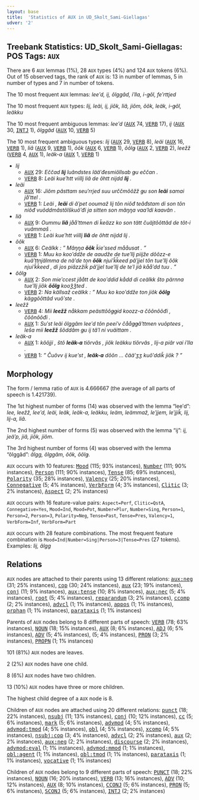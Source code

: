 ```yaml
---
layout: base
title:  'Statistics of AUX in UD_Skolt_Sami-Giellagas'
udver: '2'
---
```


## Treebank Statistics: UD_Skolt_Sami-Giellagas: POS Tags: `AUX`

There are 6 `AUX` lemmas (1%), 28 `AUX` types (4%) and 124 `AUX` tokens (6%).
Out of 15 observed tags, the rank of `AUX` is: 13 in number of lemmas, 5 in number of types and 7 in number of tokens.

The 10 most frequent `AUX` lemmas: <em>leeʹd, ij, õlggâd, iʹlla, i-ǥõl, feʹrttjed</em>

The 10 most frequent `AUX` types:  <em>lij, leäi, ij, jiõk, liâ, jiõm, õõk, leäk, i-ǥõl, leäkku</em>

The 10 most frequent ambiguous lemmas: <em>leeʹd</em> (<tt><a href="sms_giellagas-pos-AUX.html">AUX</a></tt> 74, <tt><a href="sms_giellagas-pos-VERB.html">VERB</a></tt> 17), <em>ij</em> (<tt><a href="sms_giellagas-pos-AUX.html">AUX</a></tt> 30, <tt><a href="sms_giellagas-pos-INTJ.html">INTJ</a></tt> 1), <em>õlggâd</em> (<tt><a href="sms_giellagas-pos-AUX.html">AUX</a></tt> 10, <tt><a href="sms_giellagas-pos-VERB.html">VERB</a></tt> 5)

The 10 most frequent ambiguous types:  <em>lij</em> (<tt><a href="sms_giellagas-pos-AUX.html">AUX</a></tt> 29, <tt><a href="sms_giellagas-pos-VERB.html">VERB</a></tt> 8), <em>leäi</em> (<tt><a href="sms_giellagas-pos-AUX.html">AUX</a></tt> 16, <tt><a href="sms_giellagas-pos-VERB.html">VERB</a></tt> 1), <em>liâ</em> (<tt><a href="sms_giellagas-pos-AUX.html">AUX</a></tt> 9, <tt><a href="sms_giellagas-pos-VERB.html">VERB</a></tt> 1), <em>õõk</em> (<tt><a href="sms_giellagas-pos-AUX.html">AUX</a></tt> 6, <tt><a href="sms_giellagas-pos-VERB.html">VERB</a></tt> 1), <em>õõlǥ</em> (<tt><a href="sms_giellagas-pos-AUX.html">AUX</a></tt> 2, <tt><a href="sms_giellagas-pos-VERB.html">VERB</a></tt> 2), <em>leežž</em> (<tt><a href="sms_giellagas-pos-VERB.html">VERB</a></tt> 4, <tt><a href="sms_giellagas-pos-AUX.html">AUX</a></tt> 1), <em>leäk-a</em> (<tt><a href="sms_giellagas-pos-AUX.html">AUX</a></tt> 1, <tt><a href="sms_giellagas-pos-VERB.html">VERB</a></tt> 1)


* <em>lij</em>
  * <tt><a href="sms_giellagas-pos-AUX.html">AUX</a></tt> 29: <em>Eččad <b>lij</b> luândstes lääʹđesmiõllsab ǥu eččan .</em>
  * <tt><a href="sms_giellagas-pos-VERB.html">VERB</a></tt> 8: <em>Leäi kueʹhtt viillj liâ de õhtt nijdd <b>lij</b> .</em>
* <em>leäi</em>
  * <tt><a href="sms_giellagas-pos-AUX.html">AUX</a></tt> 16: <em>Jiõm pâsttam seuʹrrjed suu urččmõõžž ǥu son <b>leäi</b> samai jåʹttel .</em>
  * <tt><a href="sms_giellagas-pos-VERB.html">VERB</a></tt> 1: <em>Leäi , <b>leäi</b> di âʹpet ooumaž lij tõn niõđ teâđstam di son tõn niõđ vuõddmâstõlškuõʹđi ja sitten son mâŋŋa vaaʹldi kaavân .</em>
* <em>liâ</em>
  * <tt><a href="sms_giellagas-pos-AUX.html">AUX</a></tt> 9: <em>Oummu <b>liâ</b> jååʹttmen di ǩeäzz ko son tätt čuäjtõõttâd de tõt-i vuâmmaš .</em>
  * <tt><a href="sms_giellagas-pos-VERB.html">VERB</a></tt> 1: <em>Leäi kueʹhtt viillj <b>liâ</b> de õhtt nijdd lij .</em>
* <em>õõk</em>
  * <tt><a href="sms_giellagas-pos-AUX.html">AUX</a></tt> 6: <em>Ceälkk : ” Mâŋŋa <b>õõk</b> ǩieʹssed mååusat . ”</em>
  * <tt><a href="sms_giellagas-pos-VERB.html">VERB</a></tt> 1: <em>Muu ko kooʹddže de aaudže de tueʹllj piijže dõõzz-e kuäʹttnjälmma de näʹde ton <b>õõk</b> njuiʹǩǩeed pâʹjjel tõn tueʹllj õõk njuiʹǩǩeed , di jos piâzzžiǩ pâʹjjel tueʹllj de teʹl jiâ kååʹdd tuu . ”</em>
* <em>õõlǥ</em>
  * <tt><a href="sms_giellagas-pos-AUX.html">AUX</a></tt> 2: <em>Son mieʹccest jåått de kooʹddid kådd di ceälkk što pärnna tueʹllj jiõk <b>õõlǥ</b> kooǯǯted .</em>
  * <tt><a href="sms_giellagas-pos-VERB.html">VERB</a></tt> 2: <em>Na källsaž ceälkk : ” Muu ko kooʹddže ton jiõk <b>õõlǥ</b> käggõõttâd vuõʹste .</em>
* <em>leežž</em>
  * <tt><a href="sms_giellagas-pos-VERB.html">VERB</a></tt> 4: <em>Mii <b>leežž</b> nåkkam peästtõõǥǥid koozz-a čõõnõõđi , čõõnõõđi .</em>
  * <tt><a href="sms_giellagas-pos-AUX.html">AUX</a></tt> 1: <em>Suʹst leäi õlggâm leeʹd tõn peeiʹv čååǥǥâʹttmen vuõptees , leša mii <b>leežž</b> šõddâm ǥu ij tâʹl ni vuäittam .</em>
* <em>leäk-a</em>
  * <tt><a href="sms_giellagas-pos-AUX.html">AUX</a></tt> 1: <em>kõõjji , štõ <b>leäk-a</b> tiõrvâs , jiõk leäkku tiõrvâs , lij-a piâr vai iʹlla .</em>
  * <tt><a href="sms_giellagas-pos-VERB.html">VERB</a></tt> 1: <em>” Čuõvv ij kueʹst , <b>leäk-a</b> dõõn ... čääʹʒʒ kuõʹddiǩ jiõk ? ”</em>

## Morphology

The form / lemma ratio of `AUX` is 4.666667 (the average of all parts of speech is 1.421739).

The 1st highest number of forms (14) was observed with the lemma “leeʹd”: <em>lee, leežž, leeʹd, leäi, leäk, leäk-a, leäkku, leäm, leämmaž, leʹjjem, leʹjjiǩ, lij, lij-a, liâ</em>.

The 2nd highest number of forms (5) was observed with the lemma “ij”: <em>ij, jeäʹp, jiâ, jiõk, jiõm</em>.

The 3rd highest number of forms (4) was observed with the lemma “õlggâd”: <em>âlgg, õlggâm, õõk, õõlǥ</em>.

`AUX` occurs with 10 features: <tt><a href="sms_giellagas-feat-Mood.html">Mood</a></tt> (115; 93% instances), <tt><a href="sms_giellagas-feat-Number.html">Number</a></tt> (111; 90% instances), <tt><a href="sms_giellagas-feat-Person.html">Person</a></tt> (111; 90% instances), <tt><a href="sms_giellagas-feat-Tense.html">Tense</a></tt> (85; 69% instances), <tt><a href="sms_giellagas-feat-Polarity.html">Polarity</a></tt> (35; 28% instances), <tt><a href="sms_giellagas-feat-Valency.html">Valency</a></tt> (25; 20% instances), <tt><a href="sms_giellagas-feat-Connegative.html">Connegative</a></tt> (5; 4% instances), <tt><a href="sms_giellagas-feat-VerbForm.html">VerbForm</a></tt> (4; 3% instances), <tt><a href="sms_giellagas-feat-Clitic.html">Clitic</a></tt> (3; 2% instances), <tt><a href="sms_giellagas-feat-Aspect.html">Aspect</a></tt> (2; 2% instances)

`AUX` occurs with 16 feature-value pairs: `Aspect=Perf`, `Clitic=QstA`, `Connegative=Yes`, `Mood=Ind`, `Mood=Pot`, `Number=Plur`, `Number=Sing`, `Person=1`, `Person=2`, `Person=3`, `Polarity=Neg`, `Tense=Past`, `Tense=Pres`, `Valency=1`, `VerbForm=Inf`, `VerbForm=Part`

`AUX` occurs with 28 feature combinations.
The most frequent feature combination is `Mood=Ind|Number=Sing|Person=3|Tense=Pres` (27 tokens).
Examples: <em>lij, âlgg</em>


## Relations

`AUX` nodes are attached to their parents using 13 different relations: <tt><a href="sms_giellagas-dep-aux-neg.html">aux:neg</a></tt> (31; 25% instances), <tt><a href="sms_giellagas-dep-cop.html">cop</a></tt> (30; 24% instances), <tt><a href="sms_giellagas-dep-aux.html">aux</a></tt> (23; 19% instances), <tt><a href="sms_giellagas-dep-conj.html">conj</a></tt> (11; 9% instances), <tt><a href="sms_giellagas-dep-aux-tense.html">aux:tense</a></tt> (10; 8% instances), <tt><a href="sms_giellagas-dep-aux-nec.html">aux:nec</a></tt> (5; 4% instances), <tt><a href="sms_giellagas-dep-root.html">root</a></tt> (5; 4% instances), <tt><a href="sms_giellagas-dep-reparandum.html">reparandum</a></tt> (3; 2% instances), <tt><a href="sms_giellagas-dep-ccomp.html">ccomp</a></tt> (2; 2% instances), <tt><a href="sms_giellagas-dep-advcl.html">advcl</a></tt> (1; 1% instances), <tt><a href="sms_giellagas-dep-appos.html">appos</a></tt> (1; 1% instances), <tt><a href="sms_giellagas-dep-orphan.html">orphan</a></tt> (1; 1% instances), <tt><a href="sms_giellagas-dep-parataxis.html">parataxis</a></tt> (1; 1% instances)

Parents of `AUX` nodes belong to 8 different parts of speech: <tt><a href="sms_giellagas-pos-VERB.html">VERB</a></tt> (78; 63% instances), <tt><a href="sms_giellagas-pos-NOUN.html">NOUN</a></tt> (18; 15% instances), <tt><a href="sms_giellagas-pos-AUX.html">AUX</a></tt> (8; 6% instances), <tt><a href="sms_giellagas-pos-ADJ.html">ADJ</a></tt> (6; 5% instances), <tt><a href="sms_giellagas-pos-ADV.html">ADV</a></tt> (5; 4% instances),  (5; 4% instances), <tt><a href="sms_giellagas-pos-PRON.html">PRON</a></tt> (3; 2% instances), <tt><a href="sms_giellagas-pos-PROPN.html">PROPN</a></tt> (1; 1% instances)

101 (81%) `AUX` nodes are leaves.

2 (2%) `AUX` nodes have one child.

8 (6%) `AUX` nodes have two children.

13 (10%) `AUX` nodes have three or more children.

The highest child degree of a `AUX` node is 8.

Children of `AUX` nodes are attached using 20 different relations: <tt><a href="sms_giellagas-dep-punct.html">punct</a></tt> (18; 22% instances), <tt><a href="sms_giellagas-dep-nsubj.html">nsubj</a></tt> (11; 13% instances), <tt><a href="sms_giellagas-dep-conj.html">conj</a></tt> (10; 12% instances), <tt><a href="sms_giellagas-dep-cc.html">cc</a></tt> (5; 6% instances), <tt><a href="sms_giellagas-dep-mark.html">mark</a></tt> (5; 6% instances), <tt><a href="sms_giellagas-dep-advmod.html">advmod</a></tt> (4; 5% instances), <tt><a href="sms_giellagas-dep-advmod-tmod.html">advmod:tmod</a></tt> (4; 5% instances), <tt><a href="sms_giellagas-dep-obl.html">obl</a></tt> (4; 5% instances), <tt><a href="sms_giellagas-dep-xcomp.html">xcomp</a></tt> (4; 5% instances), <tt><a href="sms_giellagas-dep-nsubj-cop.html">nsubj:cop</a></tt> (3; 4% instances), <tt><a href="sms_giellagas-dep-advcl.html">advcl</a></tt> (2; 2% instances), <tt><a href="sms_giellagas-dep-aux.html">aux</a></tt> (2; 2% instances), <tt><a href="sms_giellagas-dep-aux-neg.html">aux:neg</a></tt> (2; 2% instances), <tt><a href="sms_giellagas-dep-discourse.html">discourse</a></tt> (2; 2% instances), <tt><a href="sms_giellagas-dep-advmod-eval.html">advmod:eval</a></tt> (1; 1% instances), <tt><a href="sms_giellagas-dep-advmod-mmod.html">advmod:mmod</a></tt> (1; 1% instances), <tt><a href="sms_giellagas-dep-obl-agent.html">obl:agent</a></tt> (1; 1% instances), <tt><a href="sms_giellagas-dep-obl-tmod.html">obl:tmod</a></tt> (1; 1% instances), <tt><a href="sms_giellagas-dep-parataxis.html">parataxis</a></tt> (1; 1% instances), <tt><a href="sms_giellagas-dep-vocative.html">vocative</a></tt> (1; 1% instances)

Children of `AUX` nodes belong to 9 different parts of speech: <tt><a href="sms_giellagas-pos-PUNCT.html">PUNCT</a></tt> (18; 22% instances), <tt><a href="sms_giellagas-pos-NOUN.html">NOUN</a></tt> (16; 20% instances), <tt><a href="sms_giellagas-pos-VERB.html">VERB</a></tt> (13; 16% instances), <tt><a href="sms_giellagas-pos-ADV.html">ADV</a></tt> (10; 12% instances), <tt><a href="sms_giellagas-pos-AUX.html">AUX</a></tt> (8; 10% instances), <tt><a href="sms_giellagas-pos-CCONJ.html">CCONJ</a></tt> (5; 6% instances), <tt><a href="sms_giellagas-pos-PRON.html">PRON</a></tt> (5; 6% instances), <tt><a href="sms_giellagas-pos-SCONJ.html">SCONJ</a></tt> (5; 6% instances), <tt><a href="sms_giellagas-pos-INTJ.html">INTJ</a></tt> (2; 2% instances)

